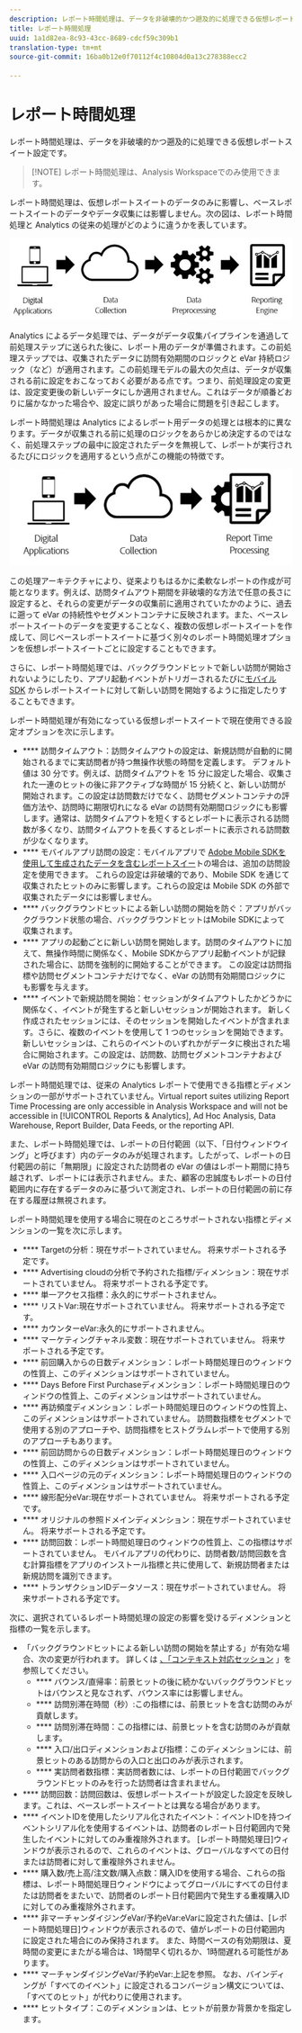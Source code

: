 ```yaml
---
description: レポート時間処理は、データを非破壊的かつ遡及的に処理できる仮想レポートスイート設定です。
title: レポート時間処理
uuid: 1a1d82ea-8c93-43cc-8689-cdcf59c309b1
translation-type: tm+mt
source-git-commit: 16ba0b12e0f70112f4c10804d0a13c278388ecc2

---
```



# レポート時間処理

レポート時間処理は、データを非破壊的かつ遡及的に処理できる仮想レポートスイート設定です。

> [!NOTE] レポート時間処理は、Analysis Workspaceでのみ使用できます。

レポート時間処理は、仮想レポートスイートのデータのみに影響し、ベースレポートスイートのデータやデータ収集には影響しません。次の図は、レポート時間処理と Analytics の従来の処理がどのように違うかを表しています。

![Google1](assets/google1.jpg)

Analytics によるデータ処理では、データがデータ収集パイプラインを通過して前処理ステップに送られた後に、レポート用のデータが準備されます。この前処理ステップでは、収集されたデータに訪問有効期間のロジックと eVar 持続ロジック（など）が適用されます。この前処理モデルの最大の欠点は、データが収集される前に設定をおこなっておく必要がある点です。つまり、前処理設定の変更は、設定変更後の新しいデータにしか適用されません。これはデータが順番どおりに届かなかった場合や、設定に誤りがあった場合に問題を引き起こします。

レポート時間処理は Analytics によるレポート用データの処理とは根本的に異なります。データが収集される前に処理のロジックをあらかじめ決定するのではなく、前処理ステップの最中に設定されたデータを無視して、レポートが実行されるたびにロジックを適用するという点がこの機能の特徴です。

![Google2](assets/google2.jpg)

この処理アーキテクチャにより、従来よりもはるかに柔軟なレポートの作成が可能となります。例えば、訪問タイムアウト期間を非破壊的な方法で任意の長さに設定すると、それらの変更がデータの収集前に適用されていたかのように、過去に遡って eVar の持続性やセグメントコンテナに反映されます。また、ベースレポートスイートのデータを変更することなく、複数の仮想レポートスイートを作成して、同じベースレポートスイートに基づく別々のレポート時間処理オプションを仮想レポートスイートごとに設定することもできます。

さらに、レポート時間処理では、バックグラウンドヒットで新しい訪問が開始されないようにしたり、アプリ起動イベントがトリガーされるたびに[モバイル SDK](https://marketing.adobe.com/developer/get-started/mobile/c-measuring-mobile-applications) からレポートスイートに対して新しい訪問を開始するように指定したりすることもできます。

レポート時間処理が有効になっている仮想レポートスイートで現在使用できる設定オプションを次に示します。

* **** 訪問タイムアウト：訪問タイムアウトの設定は、新規訪問が自動的に開始されるまでに実訪問者が持つ無操作状態の時間を定義します。 デフォルト値は 30 分です。例えば、訪問タイムアウトを 15 分に設定した場合、収集された一連のヒットの後に非アクティブな時間が 15 分続くと、新しい訪問が開始されます。この設定は訪問数だけでなく、訪問セグメントコンテナの評価方法や、訪問時に期限切れになる eVar の訪問有効期間ロジックにも影響します。通常は、訪問タイムアウトを短くするとレポートに表示される訪問数が多くなり、訪問タイムアウトを長くするとレポートに表示される訪問数が少なくなります。
* **** モバイルアプリ訪問の設定：モバイルアプリで [Adobe Mobile SDKを使用して生成されたデータを含むレポートスイー](https://www.adobe.io/apis/cloudplatform/mobile.html)トの場合は、追加の訪問設定を使用できます。 これらの設定は非破壊的であり、Mobile SDK を通じて収集されたヒットのみに影響します。これらの設定は Mobile SDK の外部で収集されたデータには影響しません。
* **** バックグラウンドヒットによる新しい訪問の開始を防ぐ：アプリがバックグラウンド状態の場合、バックグラウンドヒットはMobile SDKによって収集されます。
* **** アプリの起動ごとに新しい訪問を開始します。訪問のタイムアウトに加えて、無操作時間に関係なく、Mobile SDKからアプリ起動イベントが記録された場合に、訪問を強制的に開始することができます。 この設定は訪問指標や訪問セグメントコンテナだけでなく、eVar の訪問有効期間ロジックにも影響を与えます。
* **** イベントで新規訪問を開始：セッションがタイムアウトしたかどうかに関係なく、イベントが発生すると新しいセッションが開始されます。 新しく作成されたセッションには、そのセッションを開始したイベントが含まれます。さらに、複数のイベントを使用して 1 つのセッションを開始できます。新しいセッションは、これらのイベントのいずれかがデータに検出された場合に開始されます。この設定は、訪問数、訪問セグメントコンテナおよび eVar の訪問有効期間ロジックにも影響します。

レポート時間処理では、従来の Analytics レポートで使用できる指標とディメンションの一部がサポートされていません。Virtual report suites utilizing Report Time Processing are only accessible in Analysis Workspace and will not be accessible in [!UICONTROL Reports &amp; Analytics], Ad Hoc Analysis, Data Warehouse, Report Builder, Data Feeds, or the reporting API.

また、レポート時間処理では、レポートの日付範囲（以下、「日付ウィンドウイング」と呼びます）内のデータのみが処理されます。したがって、レポートの日付範囲の前に「無期限」に設定された訪問者の eVar の値はレポート期間に持ち越されず、レポートには表示されません。また、顧客の忠誠度もレポートの日付範囲内に存在するデータのみに基づいて測定され、レポートの日付範囲の前に存在する履歴は無視されます。

レポート時間処理を使用する場合に現在のところサポートされない指標とディメンションの一覧を次に示します。

* **** Targetの分析：現在サポートされていません。 将来サポートされる予定です。
* **** Advertising cloudの分析で予約された指標/ディメンション：現在サポートされていません。 将来サポートされる予定です。
* **** 単一アクセス指標：永久的にサポートされません。
* **** リストVar:現在サポートされていません。 将来サポートされる予定です。
* **** カウンターeVar:永久的にサポートされません。
* **** マーケティングチャネル変数：現在サポートされていません。 将来サポートされる予定です。
* **** 前回購入からの日数ディメンション：レポート時間処理日のウィンドウの性質上、このディメンションはサポートされていません。
* **** Days Before First Purchaseディメンション：レポート時間処理日のウィンドウの性質上、このディメンションはサポートされていません。
* **** 再訪頻度ディメンション：レポート時間処理日のウィンドウの性質上、このディメンションはサポートされていません。 訪問数指標をセグメントで使用する別のアプローチや、訪問指標をヒストグラムレポートで使用する別のアプローチもあります。
* **** 前回訪問からの日数ディメンション：レポート時間処理日のウィンドウの性質上、このディメンションはサポートされていません。
* **** 入口ページの元のディメンション：レポート時間処理日のウィンドウの性質上、このディメンションはサポートされていません。
* **** 線形配分eVar:現在サポートされていません。 将来サポートされる予定です。
* **** オリジナルの参照ドメインディメンション：現在サポートされていません。 将来サポートされる予定です。
* **** 訪問回数：レポート時間処理日のウィンドウの性質上、この指標はサポートされていません。 モバイルアプリの代わりに、訪問者数/訪問回数を含む計算指標をアプリのインストール指標と共に使用して、新規訪問者または新規訪問を識別できます。
* **** トランザクションIDデータソース：現在サポートされていません。 将来サポートされる予定です。

次に、選択されているレポート時間処理の設定の影響を受けるディメンションと指標の一覧を示します。

* 「バックグラウンドヒットによる新しい訪問の開始を禁止する」が有効な場合、次の変更が行われます。 詳しくは [、「コンテキスト対応セッション](vrs-mobile-visit-processing.md) 」を参照してください。
   * **** バウンス/直帰率：前景ヒットの後に続かないバックグラウンドヒットはバウンスと見なされず、バウンス率には影響しません。
   * **** 訪問別滞在時間（秒）:この指標には、前景ヒットを含む訪問のみが貢献します。
   * **** 訪問別滞在時間：この指標には、前景ヒットを含む訪問のみが貢献します。
   * **** 入口/出口ディメンションおよび指標：このディメンションには、前景ヒットのある訪問からの入口と出口のみが表示されます。
   * **** 実訪問者数指標：実訪問者数には、レポートの日付範囲でバックグラウンドヒットのみを行った訪問者は含まれません。
* **** 訪問回数：訪問回数は、仮想レポートスイートが設定した設定を反映します。これは、ベースレポートスイートとは異なる場合があります。
* **** イベントIDを使用したシリアル化されたイベント：イベントIDを持つイベントシリアル化を使用するイベントは、訪問者のレポート日付範囲内で発生したイベントに対してのみ重複除外されます。 [レポート時間処理日]ウィンドウが表示されるので、これらのイベントは、グローバルなすべての日付または訪問者に対して重複除外されません。
* **** 購入数/売上高/注文数/購入点数：購入IDを使用する場合、これらの指標は、レポート時間処理日ウィンドウによってグローバルにすべての日付または訪問者をまたいで、訪問者のレポート日付範囲内で発生する重複購入IDに対してのみ重複除外されます。
* **** 非マーチャンダイジングeVar/予約eVar:eVarに設定された値は、[レポート時間処理日]ウィンドウが表示されるので、値がレポートの日付範囲内に設定された場合にのみ保持されます。 また、時間ベースの有効期限は、夏時間の変更にまたがる場合は、1時間早く切れるか、1時間遅れる可能性があります。
* **** マーチャンダイジングeVar/予約eVar:上記を参照。 なお、バインディングが「すべてのイベント」に設定されるコンバージョン構文については、「すべてのヒット」が代わりに使用されます。
* **** ヒットタイプ：このディメンションは、ヒットが前景か背景かを指定します。
